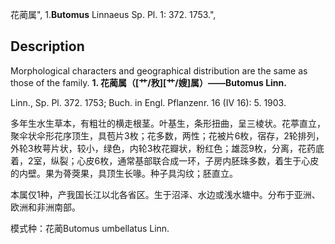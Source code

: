 花蔺属",
1.**Butomus** Linnaeus Sp. Pl. 1: 372. 1753.",

## Description
Morphological characters and geographical distribution are the same as those of the family.
**1. 花蔺属（[艹/敄][艹/嫂]属）——Butomus Linn.**

Linn., Sp. Pl. 372. 1753; Buch. in Engl. Pflanzenr. 16 (IV 16): 5. 1903.

多年生水生草本，有粗壮的横走根茎。叶基生，条形扭曲，呈三棱状。花葶直立，聚伞状伞形花序顶生，具苞片3枚；花多数，两性；花被片6枚，宿存，2轮排列，外轮3枚萼片状，较小，绿色，内轮3枚花瓣状，粉红色；雄蕊9枚，分离，花药底着，2室，纵裂；心皮6枚，通常基部联合成一环，子房内胚珠多数，着生于心皮的内壁。果为蓇葖果，具顶生长喙。种子具沟纹；胚直立。

本属仅1种，产我国长江以北各省区。生于沼泽、水边或浅水塘中。分布于亚洲、欧洲和非洲南部。

模式种：花蔺Butomus umbellatus Linn.
